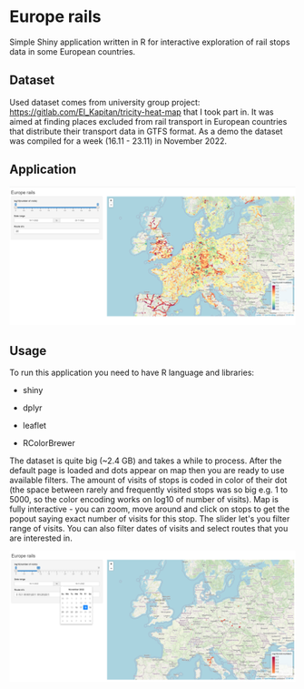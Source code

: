 # Europe rails

Simple Shiny application written in R for interactive exploration of rail stops data in some European countries.

## Dataset

Used dataset comes from university group project: <https://gitlab.com/El_Kapitan/tricity-heat-map> that I took part in. It was aimed at finding places excluded from rail transport in European countries that distribute their transport data in GTFS format. As a demo the dataset was compiled for a week (16.11 - 23.11) in November 2022.

## Application

![Default application appearance](img/application.png)

## Usage

To run this application you need to have R language and libraries:

-   shiny

-   dplyr

-   leaflet

-   RColorBrewer

The dataset is quite big (\~2.4 GB) and takes a while to process. After the default page is loaded and dots appear on map then you are ready to use available filters. The amount of visits of stops is coded in color of their dot (the space between rarely and frequently visited stops was so big e.g. 1 to 5000, so the color encoding works on log10 of number of visits). Map is fully interactive - you can zoom, move around and click on stops to get the popout saying exact number of visits for this stop. The slider let's you filter range of visits. You can also filter dates of visits and select routes that you are interested in.

![Filtered example](img/filters.png)
